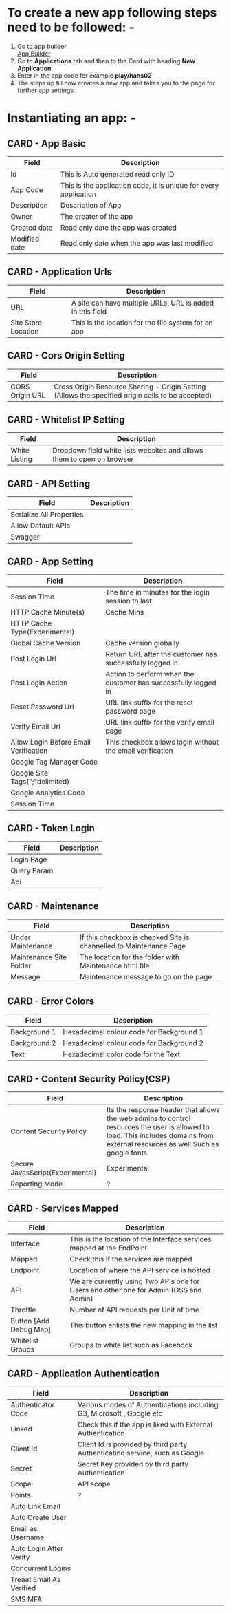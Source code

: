 # To create a new app following steps need to be followed: - 
1. Go to app builder  
[App Builder](https://g3-dev.oceania.cshare.net/g3/appbuilder/apps)
2.  Go to **Applications** tab and then to the Card with heading **New Application**
3. Enter in the app code for example **play/hans02**
4. The steps up till now creates a new app and takes you to the page for further app settings. 
# Instantiating an app: - 
## CARD - App Basic
| Field| Description |
| ----------- | ----------- |
| Id| This is Auto generated read only ID|
| App Code| This is the application code, it is unique for every application |
|Description| Description of App|
|Owner|The creater of the app|
|Created date|Read only date the app was created|
|Modified date|Read only date when the app was last modified|

## CARD - Application Urls
| Field| Description |
| ----------- | ----------- |
|URL|A site can have multiple URLs. URL is added in this field|
|Site Store Location|This is the location for the file system for an app|

## CARD - Cors Origin Setting
| Field| Description |
| ----------- | ----------- |
|CORS Origin URL|Cross Origin Resource Sharing - Origin Setting (Allows the specified origin calls to be accepted)|

## CARD - Whitelist IP Setting
| Field| Description |
| ----------- | ----------- |
|White Listing|Dropdown field white lists websites and allows them to open on browser|

## CARD - API Setting
| Field| Description |
| ----------- | ----------- |
|Serialize All Properties||
|Allow Default APIs||
|Swagger||

## CARD - App Setting
| Field| Description |
| ----------- | ----------- |
|Session Time|The time in minutes for the login session to last|
|HTTP Cache Minute(s)|Cache Mins|
|HTTP Cache Type(Experimental)||
|Global Cache Version|Cache version globally|
|Post Login Url|Return URL after the customer has successfully logged in|
|Post Login Action|Action to perform when the customer has successfully logged in|
|Reset Password Url|URL link suffix for the reset password page|
|Verify Email Url|URL link suffix for the verify email page|
|Allow Login Before Email Verification|This checkbox allows login without the email verification|
|Google Tag Manager Code||
|Google Site Tags(";"delimited)||
|Google Analytics Code||
|Session Time||

## CARD - Token Login
| Field| Description |
| ----------- | ----------- |
|Login Page||
|Query Param||
|Api||

## CARD - Maintenance
| Field| Description |
| ----------- | ----------- |
|Under Maintenance| If this checkbox is checked Site is channelled to Maintenance Page|
|Maintenance Site Folder|The location for the folder with Maintenance html file|
|Message|Maintenance message to go on the page|
## CARD - Error Colors
| Field| Description |
| ----------- | ----------- |
|Background 1| Hexadecimal colour code for Background 1 |
|Background 2| Hexadecimal colour code for Background 2 |
|Text|Hexadecimal color code for the Text|

## CARD - Content Security Policy(CSP)
| Field| Description |
| ----------- | ----------- |
|Content Security Policy|Its the response header that allows the web admins to control resources the user is allowed to load. This includes domains from external resources as well.Such as google fonts|
|Secure JavasScript(Experimental)|Experimental|
|Reporting Mode|?|

## CARD - Services Mapped
| Field| Description |
| ----------- | ----------- |
|Interface| This is the location of the Interface services mapped at the EndPoint |
|Mapped|Check this if the services are mapped|
|Endpoint|Location of where the API service is hosted|
|API|We are currently using Two APIs one for Users and other one for Admin (OSS and Admin)|
|Throttle|Number of API requests per Unit of time|
|Button [Add Debug Map]|This button enlists the new mapping in the list|
|Whitelist Groups|Groups to white list such as Facebook|

## CARD - Application Authentication
| Field| Description |
| ----------- | ----------- |
|Authenticator Code|Various modes of Authentications including G3, Microsoft , Google etc|
|Linked|Check this if the app is liked with External Authentication|
|Client Id|Client Id is provided by third party Authenticatino service, such as Google|
|Secret|Secret Key provided by third party Authentication|
|Scope|API scope|
|Points|?|
|Auto Link Email||
|Auto Create User||
|Email as Username||
|Auto Login After Verify||
|Concurrent Logins||
|Treaat Email As Verified||
|SMS MFA||

